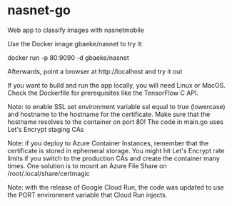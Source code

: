 # nasnet-go

Web app to classify images with nasnetmobile

Use the Docker image gbaeke/nasnet to try it:

docker run -p 80:9090 -d gbaeke/nasnet

Afterwards, point a browser at http://localhost and try it out

If you want to build and run the app locally, you will need Linux or MacOS. Check the Dockerfile for prerequisites like the TensorFlow C API.

Note: to enable SSL set environment variable ssl equal to true (lowercase) and hostname to the hostname for the certificate. Make sure that the hostname resolves to the container on port 80! The code in main.go uses Let's Encrypt staging CAs

Note: if you deploy to Azure Container Instances, remember that the certificate is stored in ephemeral storage. You might hit Let's Encrypt rate limits if you switch to the production CAs and create the container many times. One solution is to mount an Azure File Share on  /root/.local/share/certmagic

Note: with the release of Google Cloud Run, the code was updated to use the PORT environment variable that Cloud Run injects.